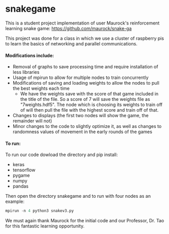 # snakegame

This is a student project implementation of user Maurock's reinforcement learning snake game: https://github.com/maurock/snake-ga

This project was done for a class in which we use a cluster of raspberry pis to learn the basics of networking and parallel communications.

#### Modifications include:
  - Removal of graphs to save processing time and require installation of less libraries
  - Usage of mpirun to allow for multiple nodes to train concurrently
  - Modifications of saving and loading weights to allow the nodes to pull the best weights each time
      - We have the weights save with the score of that game included in the title of the file. So a score of 7 will save the weights file as "7weights.hdf5". The node which is choosing its weights to train off of will then pull the file with the highest score and train off of that.
  - Changes to displays (the first two nodes will show the game, the remainder will not)
  - Minor changes to the code to slightly optimize it, as well as changes to randomness values of movement in the early rounds of the games
  
  
#### To run:
To run our code dowload the directory and pip install:
- keras
- tensorflow
- pygame
- numpy
- pandas

Then open the directory snakegame and to run with four nodes as an example:

```python
mpirun -n 4 python3 snakev3.py
```




We must again thank Maurock for the initial code and our Professor, Dr. Tao for this fantastic learning opportunity.
